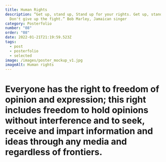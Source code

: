 ```yaml
---
title: Human Rights
description: “Get up, stand up, Stand up for your rights. Get up, stand up,
  Don't give up the fight.” Bob Marley, Jamaican singer
category: Posterfolio
number: "08"
order: "08"
date: 2022-01-21T21:19:59.523Z
tags:
  - post
  - posterfolio
  - selected
image: /images/poster_mockup_v1.jpg
imageAlt: Human rights
---
```

<!--StartFragment-->

# Everyone has the right to freedom of opinion and expression; this right includes freedom to hold opinions without interference and to seek, receive and impart information and ideas through any media and regardless of frontiers.

<!--EndFragment-->